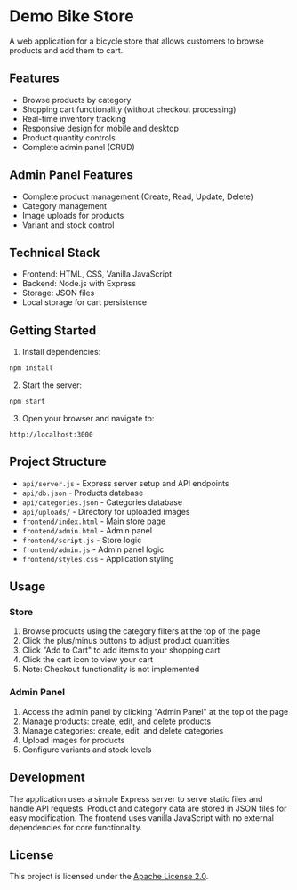 # Demo Bike Store

A web application for a bicycle store that allows customers to browse products and add them to cart.

## Features

- Browse products by category
- Shopping cart functionality (without checkout processing)
- Real-time inventory tracking
- Responsive design for mobile and desktop
- Product quantity controls
- Complete admin panel (CRUD)

## Admin Panel Features

- Complete product management (Create, Read, Update, Delete)
- Category management
- Image uploads for products
- Variant and stock control

## Technical Stack

- Frontend: HTML, CSS, Vanilla JavaScript
- Backend: Node.js with Express
- Storage: JSON files
- Local storage for cart persistence

## Getting Started

1. Install dependencies:
```bash
npm install
```

2. Start the server:
```bash
npm start
```

3. Open your browser and navigate to:
```
http://localhost:3000
```

## Project Structure

- `api/server.js` - Express server setup and API endpoints
- `api/db.json` - Products database
- `api/categories.json` - Categories database
- `api/uploads/` - Directory for uploaded images
- `frontend/index.html` - Main store page
- `frontend/admin.html` - Admin panel
- `frontend/script.js` - Store logic
- `frontend/admin.js` - Admin panel logic
- `frontend/styles.css` - Application styling

## Usage

### Store
1. Browse products using the category filters at the top of the page
2. Click the plus/minus buttons to adjust product quantities
3. Click "Add to Cart" to add items to your shopping cart
4. Click the cart icon to view your cart
5. Note: Checkout functionality is not implemented

### Admin Panel
1. Access the admin panel by clicking "Admin Panel" at the top of the page
2. Manage products: create, edit, and delete products
3. Manage categories: create, edit, and delete categories
4. Upload images for products
5. Configure variants and stock levels

## Development

The application uses a simple Express server to serve static files and handle API requests.
Product and category data are stored in JSON files for easy modification. The frontend uses vanilla JavaScript with no external dependencies for core functionality.

## License

This project is licensed under the [Apache License 2.0](LICENSE).
